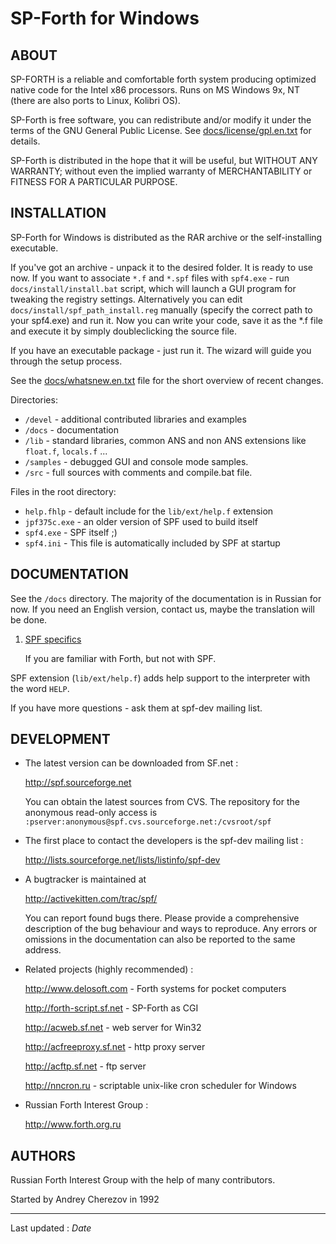 
SP-Forth for Windows
====================

<!-- Translated from readme.ru.md (rev. 1.1) -->

ABOUT
-----

SP-FORTH is a reliable and comfortable forth system producing optimized native
code for the Intel x86 processors. Runs on MS Windows 9x, NT (there are also
ports to Linux, Kolibri OS).

SP-Forth is free software, you can redistribute and/or modify it under the
terms of the GNU General Public License. See
[docs/license/gpl.en.txt](license/gpl.en.txt) for details.

SP-Forth is distributed in the hope that it will be useful, but WITHOUT ANY
WARRANTY; without even the implied warranty of MERCHANTABILITY or FITNESS FOR A
PARTICULAR PURPOSE.


INSTALLATION
------------

SP-Forth for Windows is distributed as the RAR archive or the self-installing
executable.

If you've got an archive - unpack it to the desired folder. It is ready to
use now. If you want to associate `*.f` and `*.spf` files with `spf4.exe` - run
`docs/install/install.bat` script, which will launch a GUI program for tweaking the
registry settings. Alternatively you can edit `docs/install/spf_path_install.reg`
manually (specify the correct path to your spf4.exe) and run it. Now you can
write your code, save it as the *.f file and execute it by simply
doubleclicking the source file.

If you have an executable package - just run it. The wizard will guide you
through the setup process.

See the [docs/whatsnew.en.txt](whatsnew.en.txt) file for the short overview of recent changes.

Directories:

* `/devel`   - additional contributed libraries and examples
* `/docs`    - documentation
* `/lib`     - standard libraries, common ANS and non ANS extensions like `float.f`, `locals.f` ...
* `/samples` - debugged GUI and console mode samples.
* `/src`     - full sources with comments and compile.bat file.

Files in the root directory:

* `help.fhlp`        - default include for the `lib/ext/help.f` extension
* `jpf375c.exe`      - an older version of SPF used to build itself
* `spf4.exe`         - SPF itself ;)
* `spf4.ini`         - This file is automatically included by SPF at startup


DOCUMENTATION
-------------

See the `/docs` directory. The majority of the documentation is in Russian for
now. If you need an English version, contact us, maybe the translation will be done.

1. [SPF specifics](intro.en.html)

   If you are familiar with Forth, but not with SPF.

SPF extension (`lib/ext/help.f`) adds help support to the interpreter with the word `HELP`.

If you have more questions - ask them at spf-dev mailing list.


DEVELOPMENT
-----------

*    The latest version can be downloaded from SF.net :

     <http://spf.sourceforge.net>

     You can obtain the latest sources from CVS. The repository for the anonymous
     read-only access is
     `:pserver:anonymous@spf.cvs.sourceforge.net:/cvsroot/spf`

*    The first place to contact the developers is the spf-dev mailing list :

     <http://lists.sourceforge.net/lists/listinfo/spf-dev>

*    A bugtracker is maintained at

     <http://activekitten.com/trac/spf/>

     You can report found bugs there. Please provide a comprehensive description
     of the bug behaviour and ways to reproduce. Any errors or omissions in the
     documentation can also be reported to the same address.

*    Related projects (highly recommended) :

     <http://www.delosoft.com>    - Forth systems for pocket computers

     <http://forth-script.sf.net> - SP-Forth as CGI

     <http://acweb.sf.net>        - web server for Win32

     <http://acfreeproxy.sf.net>  - http proxy server

     <http://acftp.sf.net>        - ftp server

     <http://nncron.ru>           - scriptable unix-like cron scheduler for Windows

*    Russian Forth Interest Group :

     <http://www.forth.org.ru>


AUTHORS
-------

Russian Forth Interest Group with the help of many contributors.

Started by Andrey Cherezov in 1992

----
Last updated : $Date$
